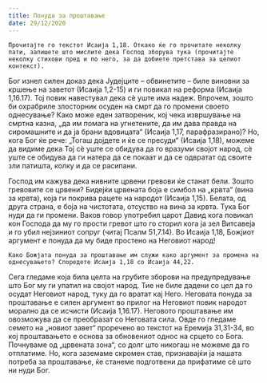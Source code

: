 ```yaml
---
title: Понуда за проштавање 
date: 29/12/2020
---
```


`Прочитајте го текстот Исаија 1,18. Откако ќе го прочитате неколку пати, запишете што мислите дека Господ зборува тука (прочитајте неколку стихови пред и по него, за да добиете претстава за целиот контекст).`

Бог изнел силен доказ дека Јудејците – обвинетите – биле виновни за кршење на заветот (Исаија 1,2-15) и ги повикал на реформа (Исаија 1,16.17). Тој повик навестувал дека сè уште има надеж. Впрочем, зошто би охрабриле злосторник осуден на смрт да го промени своето однесување? Како може еден затвореник, кој чека извршување на смртна казна, „да им помага на угнетените, да им дава правда на сиромашните и да ја брани вдовицата“ (Исаија 1,17, парафразирано)? Но, кога Бог ќе рече: „Тогаш дојдете и ќе се пресуди“ (Исаија 1,18), можеме да видиме дека Тој сè уште се обидува да го вразуми својот народ, сè уште се обидува да ги натера да се покаат и да се одвратат од своите зли патишта, колку и да се расипани.

Господ им кажува дека нивните црвени гревови ќе станат бели. Зошто гревовите се црвени? Бидејќи црвената боја е симбол на „крвта“ (вина за крвта), која ги покрива рацете на народот (Исаија 1,15). Белата, од друга страна, е боја на чистотата, отсуство на вина за крвта. Тука Бог нуди да ги промени. Ваков говор употребил царот Давид кога повикал кон Господа да му го прости гревот што го сторил кога ја зел Витсавеја и го убил нејзиниот сопруг (читај Псалм 51,7.14). Во Исаија 1,18, Божјиот аргумент е понуда да му биде простено на Неговиот народ!

`Како Божјата понуда за проштавање им служи како аргумент за промена на однесувањето? Споредете Исаија 1,18 со Исаија 44,22.`

Сега гледаме која била целта на грубите зборови на предупредување што Бог му ги упатил на својот народ. Тие не биле дадени со цел да го осудат Неговиот народ, туку да го вратат кај Него. Неговата понуда за проштавање е силен аргумент во прилог на Неговиот повик народот морално да се исчисти (Исаија 1,16.17). Неговото проштавање им овозможува да се преобразат со Неговата сила. Овде го гледаме семето на „новиот завет“ проречено во текстот на Еремија 31,31-34, во кој проштавањето е основа за обновениот однос на срцето со Бога. Почнуваме од „црвената зона“, со долг што никогаш не можеме да го отплатиме. Но, кога заземаме скромен став, признавајќи ја нашата потреба за проштавање, ќе станеме подготвени да прифатиме сè што ни нуди Бог.